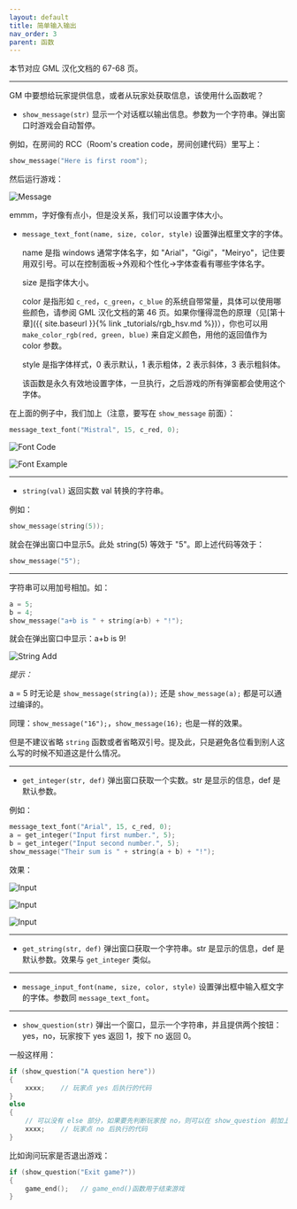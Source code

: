 ```yaml
---
layout: default
title: 简单输入输出
nav_order: 3
parent: 函数
---
```


本节对应 GML 汉化文档的 67-68 页。

---

GM 中要想给玩家提供信息，或者从玩家处获取信息，该使用什么函数呢？

* `show_message(str)` 显示一个对话框以输出信息。参数为一个字符串。弹出窗口时游戏会自动暂停。

例如，在房间的 RCC（Room\'s creation code，房间创建代码）里写上：

```c
show_message("Here is first room");
```

然后运行游戏：

![Message](/assets/images/function/message.png)

emmm，字好像有点小，但是没关系，我们可以设置字体大小。

* `message_text_font(name, size, color, style)` 设置弹出框里文字的字体。

    name 是指 windows 通常字体名字，如 "Arial"，"Gigi"，"Meiryo"，记住要用双引号。可以在控制面板->外观和个性化->字体查看有哪些字体名字。

    size 是指字体大小。

    color 是指形如 `c_red`，`c_green`，`c_blue` 的系统自带常量，具体可以使用哪些颜色，请参阅 GML 汉化文档的第 46 页。如果你懂得混色的原理（见[第十章]({{ site.baseurl }}{% link _tutorials/rgb_hsv.md %})），你也可以用 `make_color_rgb(red, green, blue)` 来自定义颜色，用他的返回值作为 color 参数。

    style 是指字体样式，0 表示默认，1 表示粗体，2 表示斜体，3 表示粗斜体。

    该函数是永久有效地设置字体，一旦执行，之后游戏的所有弹窗都会使用这个字体。

在上面的例子中，我们加上（注意，要写在 `show_message` 前面）：

```c
message_text_font("Mistral", 15, c_red, 0);
```

![Font Code](/assets/images/function/font_code.png)

![Font Example](/assets/images/function/font_example.png)

---

* `string(val)` 返回实数 val 转换的字符串。

例如：

```c
show_message(string(5));
```

就会在弹出窗口中显示5。此处 string(5) 等效于 "5"。即上述代码等效于：

```c
show_message("5");
```

---

字符串可以用加号相加。如：

```c
a = 5;
b = 4;
show_message("a+b is " + string(a+b) + "!");
```

就会在弹出窗口中显示：a+b is 9!

![String Add](/assets/images/function/string_add.png)

*提示：*

a = 5 时无论是 `show_message(string(a));` 还是 `show_message(a);` 都是可以通过编译的。

同理：`show_message("16");`，`show_message(16);` 也是一样的效果。

但是不建议省略 `string` 函数或者省略双引号。提及此，只是避免各位看到别人这么写的时候不知道这是什么情况。

---

* `get_integer(str, def)` 弹出窗口获取一个实数。str 是显示的信息，def 是默认参数。

例如：

```c
message_text_font("Arial", 15, c_red, 0);
a = get_integer("Input first number.", 5);
b = get_integer("Input second number.", 5);
show_message("Their sum is " + string(a + b) + "!");
```

效果：

![Input](/assets/images/function/input1.png)

![Input](/assets/images/function/input2.png)

![Input](/assets/images/function/input3.png)

---

* `get_string(str, def)` 弹出窗口获取一个字符串。str 是显示的信息，def 是默认参数。效果与 `get_integer` 类似。

---

* `message_input_font(name, size, color, style)` 设置弹出框中输入框文字的字体。参数同 `message_text_font`。

---

* `show_question(str)` 弹出一个窗口，显示一个字符串，并且提供两个按钮：yes，no，玩家按下 yes 返回 1，按下 no 返回 0。

一般这样用：

```c
if (show_question("A question here"))
{
    xxxx;    // 玩家点 yes 后执行的代码
}
else
{
    // 可以没有 else 部分，如果要先判断玩家按 no，则可以在 show_question 前加上逻辑非（!）
    xxxx;    // 玩家点 no 后执行的代码
}
```

比如询问玩家是否退出游戏：

```c
if (show_question("Exit game?"))
{
    game_end();   // game_end()函数用于结束游戏
}
```
